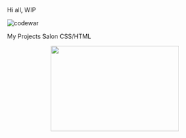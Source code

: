 Hi all,
WIP



![codewar](https://www.codewars.com/users/rrobert-lab/badges/large)

My Projects
Salon CSS/HTML
<div align="center">
  <img src="https://media.giphy.com/media/jCulJrHvHJmHcWiuET/giphy-downsized.gif" width="300" height="200"/>
</div>

